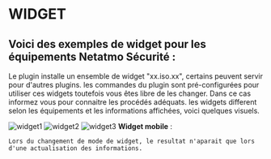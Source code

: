 # WIDGET

## Voici des exemples de **widget** pour les équipements Netatmo Sécurité :

Le plugin installe un ensemble de widget "xx.iso.xx", certains peuvent servir pour d'autres plugins.
les commandes du plugin sont pré-configurées pour utiliser ces widgets toutefois vous êtes libre de les changer.
Dans ce cas informez vous pour connaitre les procédés adéquats.
les widgets different selon les équipements et les informations affichées, voici quelques visuels.

![widget1](https://limad.github.io/plugins-docs/plugin-netatmoSecurity/images/netatmoSecurity_screenshot1.PNG)
![widget2](https://limad.github.io/plugins-docs/plugin-netatmoSecurity/images/netatmoSecurity_screenshot2.PNG)
![widget3](https://limad.github.io/plugins-docs/plugin-netatmoSecurity/images/netatmoSecurity_screenshot3.PNG)
**Widget mobile** :

	Lors du changement de mode de widget, le resultat n'aparait que lors d'une actualisation des informations.